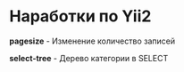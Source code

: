# Наработки по Yii2  #

**pagesize** - Изменение количество записей

**select-tree** - Дерево категории в SELECT
